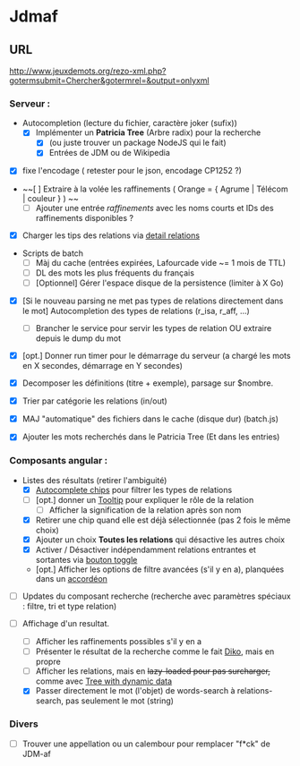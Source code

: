 # Jdmaf

## URL
http://www.jeuxdemots.org/rezo-xml.php?gotermsubmit=Chercher&gotermrel=&output=onlyxml

<!---
  Check for detect encoding : https://code.google.com/archive/p/juniversalchardet/
-->

### Serveur : 
  + Autocompletion (lecture du fichier, caractère joker (sufix))
    + [x] Implémenter un __Patricia Tree__ (Arbre radix) pour la recherche
      + [x] (ou juste trouver un package NodeJS qui le fait)
      + [x] Entrées de JDM ou de Wikipedia
  
  + [x] fixe l'encodage ( retester pour le json, encodage  CP1252 ?)
  + ~~[ ] Extraire à la volée les raffinements ( Orange = { Agrume | Télécom | couleur } ) ~~
    + [ ] Ajouter une entrée _raffinements_ avec les noms courts et IDs des raffinements disponibles ?
  + [x] Charger les tips des relations via [detail relations](http://www.jeuxdemots.org/jdm-about-detail-relations.php)
  
     
  + Scripts de batch 
    + [ ] Màj du cache (entrées expirées, Lafourcade vide ~= 1 mois de TTL)
    + [ ] DL des mots les plus fréquents du français
    + [ ] [Optionnel] Gérer l'espace disque de la persistence (limiter à X Go)
    
  + [x] [Si le nouveau parsing ne met pas types de relations directement dans le mot] Autocompletion des types de relations (r_isa, r_aff, ...)
    + [ ] Brancher le service pour servir les types de relation OU extraire depuis le dump du mot
  + [x] [opt.] Donner run timer pour le démarrage du serveur (a chargé les mots en X secondes, démarrage en Y secondes) 
  
  + [x] Decomposer les définitions (titre + exemple), parsage sur $nombre.
  
  + [x] Trier par catégorie les relations (in/out)
  
  + [x] MAJ "automatique" des fichiers dans le cache (disque dur) (batch.js)
  
  + [x] Ajouter les mots recherchés dans le Patricia Tree (Et dans les entries)
  
### Composants angular : 
  + Listes des résultats (retirer l'ambiguité)
    + [x]  [Autocomplete chips](https://material.angular.io/components/chips/overview) pour filtrer les types de relations
      + [ ] [opt.] donner un [Tooltip](https://material.angular.io/components/tooltip/overview) pour expliquer le rôle de la relation
        + [ ] Afficher la signification de la relation après son nom
      + [x] Retirer une chip quand elle est déjà sélectionnée (pas 2 fois le même choix)
      + [x] Ajouter un choix **Toutes les relations** qui désactive les autres choix
    + [x] Activer / Désactiver indépendamment relations entrantes et sortantes via [bouton toggle](https://material.angular.io/components/button-toggle/overview)
    + [opt.] Afficher les options de filtre avancées (s'il y en a), planquées dans un [accordéon](https://material.angular.io/components/expansion/examples)
     
  + [ ] Updates du composant recherche (recherche avec paramètres spéciaux : filtre, tri et type relation)
  
  + [ ] Affichage d'un resultat.
    + [ ] Afficher les raffinements possibles s'il y en a
    + [ ] Présenter le résultat de la recherche comme le fait [Diko](http://www.jeuxdemots.org/diko.php), mais en propre
    + [ ] Afficher les relations, mais en ~~lazy-loaded pour pas surcharger,~~ comme avec [Tree with dynamic data](https://material.angular.io/components/tree/examples)
    + [x] Passer directement le mot (l'objet) de words-search à relations-search, pas seulement le mot (string)
    
### Divers
  + [ ] Trouver une appellation ou un calembour pour remplacer "f*ck" de JDM-af

